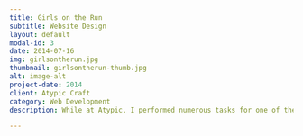 ```yaml
---
title: Girls on the Run
subtitle: Website Design
layout: default
modal-id: 3
date: 2014-07-16
img: girlsontherun.jpg
thumbnail: girlsontherun-thumb.jpg
alt: image-alt
project-date: 2014
client: Atypic Craft
category: Web Development
description: While at Atypic, I performed numerous tasks for one of their clients, Girls on the Run. Some of these tasks included assisting the SEO team to optimize the site based on current standards, assisting with setting up or modifying individual council pages, and completing PSD to web completion of various pages throughout the site, such as the Coach portal. I also performed QA testing when new features were released, assisted other development team members with Blog and mobile integration on both the backend and with front-end.

---
```


